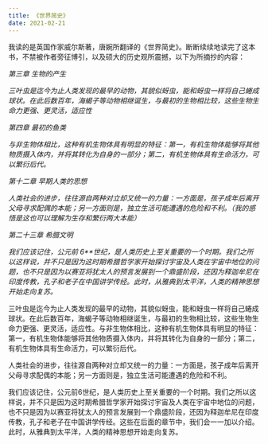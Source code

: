 ```yaml
---
title: 《世界简史》
date: 2021-02-21
---
```


我读的是英国作家威尔斯著，唐婉所翻译的《世界简史》。断断续续地读完了这本书，不禁被作者旁征博引，以及硕大的历史观所震撼，以下为所摘抄的内容：

*第三章 生物的产生*

*三叶虫是迄今为止人类发现的最早的动物，其貌似蚜虫，能和蚜虫一样将自己蜷成球状。在此后数百年，海蝎子等动物相继诞生，与最初的生物相比较，这些生物生命力更强、更灵活，适应性*

*第四章 最初的鱼类* 

*与非生物体相比，这种有机生物体具有明显的特征：第一，有机生物体能够将其他物质摄入体内，并将其转化为自身的一部分；第二，有机生物体具有生命活力，可以繁衍后代。*

*第十二章 早期人类的思想*

*人类社会的进步，往往源自两种对立却又统一的力量：一方面是，孩子成年后离开父母寻求配偶的本能；另一方面则是，独立生活可能遭遇的危险和不利。（我的感悟是这也可以理解为生存和繁衍两大本能）*

 *第二十三章 希腊文明*

*我们应该记住，公元前* *6**世纪，是人类历史上至关重要的一个时期。我们之所以这样说，并不只是因为这时期希腊哲学家开始探讨宇宙及人类在宇宙中地位的问题，也不只是因为以赛亚将犹太人的预言发展到一个鼎盛阶段，还因为释迦牟尼在印度传教，孔子和老子在中国讲学传经。此时，从雅典到太平洋，人类的精神思想开始走向复苏。*

三叶虫是迄今为止人类发现的最早的动物，其貌似蚜虫，能和蚜虫一样将自己蜷成球状。在此后数百年，海蝎子等动物相继诞生，与最初的生物相比较，这些生物生命力更强、更灵活，适应性。与非生物体相比，这种有机生物体具有明显的特征：第一，有机生物体能够将其他物质摄入体内，并将其转化为自身的一部分；第二，有机生物体具有生命活力，可以繁衍后代。

人类社会的进步，往往源自两种对立却又统一的力量：一方面是，孩子成年后离开父母寻求配偶的本能；另一方面则是，独立生活可能遭遇的危险和不利。

我们应该记住，公元前6世纪，是人类历史上至关重要的一个时期。我们之所以这样说，并不只是因为这时期希腊哲学家开始探讨宇宙及人类在宇宙中地位的问题，也不只是因为以赛亚将犹太人的预言发展到一个鼎盛阶段，还因为释迦牟尼在印度传教，孔子和老子在中国讲学传经。这些在后面的章节中，我们会一一加以介绍。此时，从雅典到太平洋，人类的精神思想开始走向复苏。
